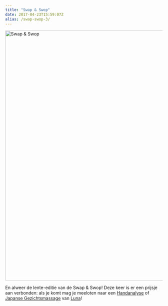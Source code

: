 ```yaml
---
title: "Swap & Swop"
date: 2017-04-23T15:59:07Z
alias: /swap-swop-3/
---
```

<img src="https://res.cloudinary.com/piith/image/upload/2017/04/Swap-swop-566x800.jpg" alt="Swap &amp; Swop" width="566" height="800" class="aligncenter size-large wp-image-1731" />

En alweer de lente-editie van de Swap &amp; Swop!
Deze keer is er een prijsje aan verbonden: als je komt mag je meeloten naar een <a href="/wie-doet-wat/luna-westerik/#handanalyse">Handanalyse</a> of <a href="/wie-doet-wat/luna-westerik/#japanse-gezichtsmassage">Japanse Gezichtsmassage</a> van <a href="/wie-doet-wat/luna-westerik/">Luna</a>!